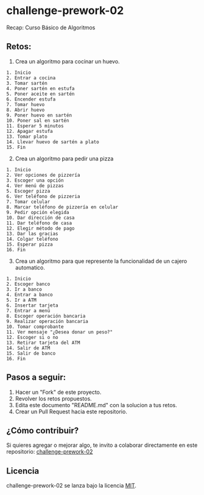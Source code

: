 # challenge-prework-02
Recap: Curso Básico de Algoritmos

## Retos:

1. Crea un algoritmo para cocinar un huevo.

```
1. Inicio
2. Entrar a cocina
3. Tomar sartén
4. Poner sartén en estufa
5. Poner aceite en sartén
6. Encender estufa
7. Tomar huevo
8. Abrir huevo
9. Poner huevo en sartén
10. Poner sal en sartén
11. Esperar 5 minutos
12. Apagar estufa
13. Tomar plato
14. Llevar huevo de sartén a plato
15. Fin
```

2. Crea un algoritmo para pedir una pizza

```
1. Inicio
2. Ver opciones de pizzería
3. Escoger una opción
4. Ver menú de pizzas
5. Escoger pizza
6. Ver teléfono de pizzeria
7. Tomar celular
8. Marcar teléfono de pizzería en celular
9. Pedir opción elegida
10. Dar dirección de casa
11. Dar teléfono de casa
12. Elegir método de pago
13. Dar las gracias
14. Colgar teléfono
15. Esperar pizza
16. Fin
```

3. Crea un algoritmo para que represente la funcionalidad de un cajero automatico.

```
1. Inicio
2. Escoger banco
3. Ir a banco
4. Entrar a banco
5. Ir a ATM
6. Insertar tarjeta
7. Entrar a menú
8. Escoger operación bancaria
9. Realizar operación bancaria
10. Tomar comprobante
11. Ver mensaje "¿Desea donar un peso?"
12. Escoger si o no
13. Retirar tarjeta del ATM
14. Salir de ATM
15. Salir de banco
16. Fin
```

## Pasos a seguir:

1. Hacer un "Fork" de este proyecto.
2. Revolver los retos propuestos.
3. Edita este documento "README.md" con la solucion a tus retos.
4. Crear un Pull Request hacia este repositorio.

## ¿Cómo contribuir?

Si quieres agregar o mejorar algo, te invito a colaborar directamente en este repositorio: [challenge-prework-02](https://github.com/platzimaster/challenge-prework-01/)

## Licencia

challenge-prework-02 se lanza bajo la licencia [MIT](https://opensource.org/licenses/MIT).
